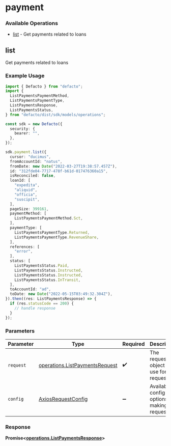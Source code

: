 # payment

### Available Operations

* [list](#list) - Get payments related to loans

## list

Get payments related to loans

### Example Usage

```typescript
import { Defacto } from "defacto";
import {
  ListPaymentsPaymentMethod,
  ListPaymentsPaymentType,
  ListPaymentsResponse,
  ListPaymentsStatus,
} from "defacto/dist/sdk/models/operations";

const sdk = new Defacto({
  security: {
    bearer: "",
  },
});

sdk.payment.list({
  cursor: "ducimus",
  fromAccountId: "natus",
  fromDate: new Date("2022-03-27T19:38:57.457Z"),
  id: "312fde04-7717-478f-b61d-017476360a15",
  isReconciled: false,
  loanId: [
    "expedita",
    "aliquid",
    "officia",
    "suscipit",
  ],
  pageSize: 399161,
  paymentMethod: [
    ListPaymentsPaymentMethod.Sct,
  ],
  paymentType: [
    ListPaymentsPaymentType.Returned,
    ListPaymentsPaymentType.RevenueShare,
  ],
  references: [
    "error",
  ],
  status: [
    ListPaymentsStatus.Paid,
    ListPaymentsStatus.Instructed,
    ListPaymentsStatus.Instructed,
    ListPaymentsStatus.InTransit,
  ],
  toAccountId: "ad",
  toDate: new Date("2022-05-15T03:49:32.304Z"),
}).then((res: ListPaymentsResponse) => {
  if (res.statusCode == 200) {
    // handle response
  }
});
```

### Parameters

| Parameter                                                                        | Type                                                                             | Required                                                                         | Description                                                                      |
| -------------------------------------------------------------------------------- | -------------------------------------------------------------------------------- | -------------------------------------------------------------------------------- | -------------------------------------------------------------------------------- |
| `request`                                                                        | [operations.ListPaymentsRequest](../../models/operations/listpaymentsrequest.md) | :heavy_check_mark:                                                               | The request object to use for the request.                                       |
| `config`                                                                         | [AxiosRequestConfig](https://axios-http.com/docs/req_config)                     | :heavy_minus_sign:                                                               | Available config options for making requests.                                    |


### Response

**Promise<[operations.ListPaymentsResponse](../../models/operations/listpaymentsresponse.md)>**

